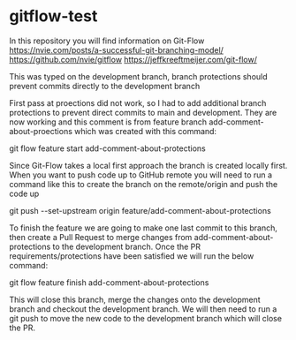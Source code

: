 # gitflow-test
In this repository you will find information on Git-Flow
https://nvie.com/posts/a-successful-git-branching-model/
https://github.com/nvie/gitflow
https://jeffkreeftmeijer.com/git-flow/

This was typed on the development branch, branch protections should prevent commits directly to the development branch

First pass at proections did not work, so I had to add additional branch protections to prevent direct commits to main and development. They are now working and this comment is from feature branch add-comment-about-proections which was created with this command:

git flow feature start add-comment-about-protections

Since Git-Flow takes a local first approach the branch is created locally first. When you want to push code up to GitHub remote you will need to run a command like this to create the branch on the remote/origin and push the code up

git push --set-upstream origin feature/add-comment-about-protections

To finish the feature we are going to make one last commit to this branch, then create a Pull Request to merge changes from add-comment-about-protections to the development branch. Once the PR requirements/protections have been satisfied we will run the below command:

git flow feature finish add-comment-about-protections

This will close this branch, merge the changes onto the development branch and checkout the development branch. We will then need to run a git push to move the new code to the development branch which will close the PR.
